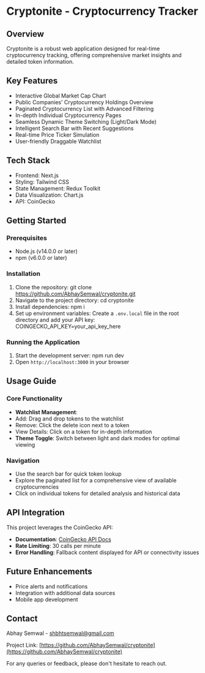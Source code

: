 # Cryptonite - Cryptocurrency Tracker

## Overview
Cryptonite is a robust web application designed for real-time cryptocurrency tracking, offering comprehensive market insights and detailed token information.

## Key Features
- Interactive Global Market Cap Chart
- Public Companies' Cryptocurrency Holdings Overview
- Paginated Cryptocurrency List with Advanced Filtering
- In-depth Individual Cryptocurrency Pages
- Seamless Dynamic Theme Switching (Light/Dark Mode)
- Intelligent Search Bar with Recent Suggestions
- Real-time Price Ticker Simulation
- User-friendly Draggable Watchlist

## Tech Stack
- Frontend: Next.js
- Styling: Tailwind CSS
- State Management: Redux Toolkit
- Data Visualization: Chart.js
- API: CoinGecko

## Getting Started

### Prerequisites
- Node.js (v14.0.0 or later)
- npm (v6.0.0 or later)

### Installation
1. Clone the repository: git clone https://github.com/AbhaySemwal/cryptonite.git
2. Navigate to the project directory: cd cryptonite
3. Install dependencies: npm i
4. Set up environment variables:
Create a `.env.local` file in the root directory and add your API key: COINGECKO_API_KEY=your_api_key_here


### Running the Application
1. Start the development server: npm run dev
2. Open `http://localhost:3000` in your browser

## Usage Guide

### Core Functionality
- **Watchlist Management**: 
- Add: Drag and drop tokens to the watchlist
- Remove: Click the delete icon next to a token
- View Details: Click on a token for in-depth information
- **Theme Toggle**: Switch between light and dark modes for optimal viewing

### Navigation
- Use the search bar for quick token lookup
- Explore the paginated list for a comprehensive view of available cryptocurrencies
- Click on individual tokens for detailed analysis and historical data

## API Integration

This project leverages the CoinGecko API:

- **Documentation**: [CoinGecko API Docs](https://docs.coingecko.com/v3.0.1/reference/introduction)
- **Rate Limiting**: 30 calls per minute
- **Error Handling**: Fallback content displayed for API or connectivity issues

## Future Enhancements
- Price alerts and notifications
- Integration with additional data sources
- Mobile app development

## Contact
Abhay Semwal - shbhtsemwal@gmail.com

Project Link: [https://github.com/AbhaySemwal/cryptonite](https://github.com/AbhaySemwal/cryptonite)

For any queries or feedback, please don't hesitate to reach out.
